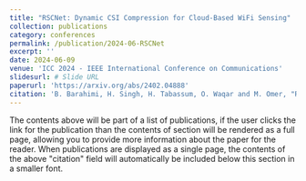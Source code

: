 ```yaml
---
title: "RSCNet: Dynamic CSI Compression for Cloud-Based WiFi Sensing"
collection: publications
category: conferences
permalink: /publication/2024-06-RSCNet
excerpt: ''
date: 2024-06-09
venue: 'ICC 2024 - IEEE International Conference on Communications'
slidesurl: # Slide URL
paperurl: 'https://arxiv.org/abs/2402.04888'
citation: 'B. Barahimi, H. Singh, H. Tabassum, O. Waqar and M. Omer, "RSCNet: Dynamic CSI Compression for Cloud-Based WiFi Sensing," ICC 2024 - IEEE International Conference on Communications, Denver, CO, USA, 2024, pp. 4179-4184, doi: 10.1109/ICC51166.2024.10622623.'
---
```


The contents above will be part of a list of publications, if the user clicks the link for the publication than the contents of section will be rendered as a full page, allowing you to provide more information about the paper for the reader. When publications are displayed as a single page, the contents of the above "citation" field will automatically be included below this section in a smaller font.